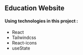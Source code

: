 ## Education Website
#### Using technologies in this project :
* React
* Tailwindcss
* React-icons
* useState
